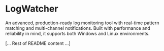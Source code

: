 # LogWatcher

An advanced, production-ready log monitoring tool with real-time pattern matching and multi-channel notifications. Built with performance and reliability in mind, it supports both Windows and Linux environments.

[... Rest of README content ...]